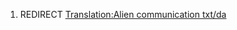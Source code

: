 1.  REDIRECT [Translation:Alien communication
    txt/da](Translation:Alien_communication_txt/da "wikilink")